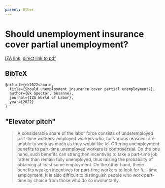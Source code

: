 ```yaml
---
parent: Other
---
```


# Should unemployment insurance cover partial unemployment?

[IZA link](https://wol.iza.org/articles/should-unemployment-insurance-cover-partial-unemployment/long), 
[direct link to pdf](https://wol.iza.org/uploads/articles/615/pdfs/should-unemployment-insurance-cover-partial-unemployment.pdf)


## BibTeX
```
@article{ek2022should,
  title={Should unemployment insurance cover partial unemployment?},
  author={Ek Spector, Susanne},
  journal={IZA World of Labor},
  year={2022}
}
```

## "Elevator pitch"

> A considerable share of the labor force consists of underemployed part-time workers: employed workers who, for various reasons, are unable to work as much as they would like to. Offering unemployment benefits to part-time unemployed workers is controversial. On the one hand, such benefits can strengthen incentives to take a part-time job rather than remain fully unemployed, thus raising the probability of obtaining at least some employment. On the other hand, these benefits weaken incentives for part-time workers to look for full-time employment. It is also difficult to distinguish people who work part-time by choice from those who do so involuntarily.

